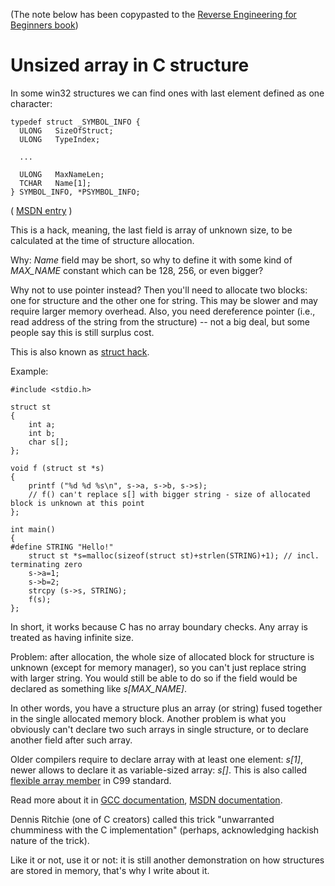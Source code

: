 (The note below has been copypasted to the [Reverse Engineering for Beginners book](http://beginners.re/))

# Unsized array in C structure

In some win32 structures we can find ones with last element defined as one character:

	typedef struct _SYMBOL_INFO {
	  ULONG   SizeOfStruct;
	  ULONG   TypeIndex;
	  
	  ...
	
	  ULONG   MaxNameLen;
	  TCHAR   Name[1];
	} SYMBOL_INFO, *PSYMBOL_INFO;

( [MSDN entry](https://msdn.microsoft.com/en-us/library/windows/desktop/ms680686(v=vs.85).aspx) )

This is a hack, meaning, the last field is array of unknown size, to be calculated at the time of structure allocation.

Why: *Name* field may be short, so why to define it with some kind of *MAX_NAME* constant which can be 128, 256, or even bigger?

Why not to use pointer instead? Then you'll need to allocate two blocks: one for structure and the other one for string.
This may be slower and may require larger memory overhead.
Also, you need dereference pointer (i.e., read address of the string from the structure) -- not a big deal, but some
people say this is still surplus cost.

This is also known as [struct hack](http://c-faq.com/struct/structhack.html).

Example:

	#include <stdio.h>

	struct st
	{
		int a;
		int b;
		char s[];
	};

	void f (struct st *s)
	{
		printf ("%d %d %s\n", s->a, s->b, s->s);
		// f() can't replace s[] with bigger string - size of allocated block is unknown at this point
	};

	int main()
	{
	#define STRING "Hello!"
		struct st *s=malloc(sizeof(struct st)+strlen(STRING)+1); // incl. terminating zero
		s->a=1;
		s->b=2;
		strcpy (s->s, STRING);
		f(s);
	};

In short, it works because C has no array boundary checks. Any array is treated as having infinite size.

Problem: after allocation, the whole size of allocated block for structure is unknown (except for memory manager),
so you can't just replace string with larger string.
You would still be able to do so if the field would be declared as something like *s[MAX_NAME]*.

In other words, you have a structure plus an array (or string) fused together in the single allocated memory block.
Another problem is what you obviously can't declare two such arrays in single structure, or to declare another field
after such array.

Older compilers require to declare array with at least one element: *s[1]*, newer allows to declare it as variable-sized
array: *s[]*.
This is also called [flexible array member](https://en.wikipedia.org/wiki/Flexible_array_member) in C99 standard.

Read more about it in [GCC documentation](https://gcc.gnu.org/onlinedocs/gcc/Zero-Length.html),
[MSDN documentation](https://msdn.microsoft.com/en-us/library/b6fae073.aspx).

Dennis Ritchie (one of C creators) called this trick "unwarranted chumminess with the C implementation" 
(perhaps, acknowledging hackish nature of the trick).

Like it or not, use it or not:
it is still another demonstration on how structures are stored in memory, that's why I write about it.

